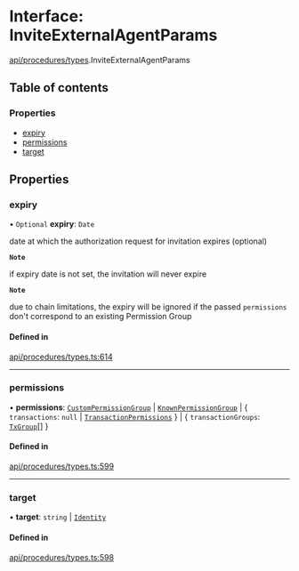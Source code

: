 # Interface: InviteExternalAgentParams

[api/procedures/types](../wiki/api.procedures.types).InviteExternalAgentParams

## Table of contents

### Properties

- [expiry](../wiki/api.procedures.types.InviteExternalAgentParams#expiry)
- [permissions](../wiki/api.procedures.types.InviteExternalAgentParams#permissions)
- [target](../wiki/api.procedures.types.InviteExternalAgentParams#target)

## Properties

### expiry

• `Optional` **expiry**: `Date`

date at which the authorization request for invitation expires (optional)

**`Note`**

 if expiry date is not set, the invitation will never expire

**`Note`**

 due to chain limitations, the expiry will be ignored if the passed `permissions` don't correspond to an existing Permission Group

#### Defined in

[api/procedures/types.ts:614](https://github.com/PolymathNetwork/polymesh-sdk/blob/c37bc05d/src/api/procedures/types.ts#L614)

___

### permissions

• **permissions**: [`CustomPermissionGroup`](../wiki/api.entities.CustomPermissionGroup.CustomPermissionGroup) \| [`KnownPermissionGroup`](../wiki/api.entities.KnownPermissionGroup.KnownPermissionGroup) \| { `transactions`: ``null`` \| [`TransactionPermissions`](../wiki/types.TransactionPermissions)  } \| { `transactionGroups`: [`TxGroup`](../wiki/types.TxGroup)[]  }

#### Defined in

[api/procedures/types.ts:599](https://github.com/PolymathNetwork/polymesh-sdk/blob/c37bc05d/src/api/procedures/types.ts#L599)

___

### target

• **target**: `string` \| [`Identity`](../wiki/api.entities.Identity.Identity)

#### Defined in

[api/procedures/types.ts:598](https://github.com/PolymathNetwork/polymesh-sdk/blob/c37bc05d/src/api/procedures/types.ts#L598)
